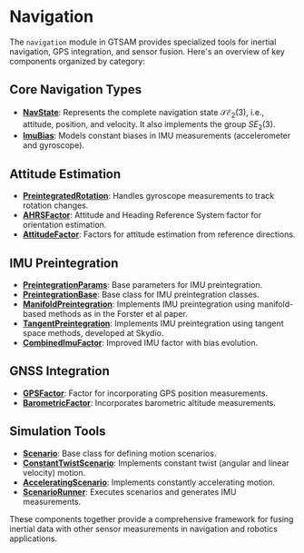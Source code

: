 # Navigation

The `navigation` module in GTSAM provides specialized tools for inertial navigation, GPS integration, and sensor fusion. Here's an overview of key components organized by category:

## Core Navigation Types

- **[NavState](https://github.com/borglab/gtsam/blob/develop/gtsam/navigation/NavState.h)**: Represents the complete navigation state $\mathcal{SE}_2(3)$, i.e., attitude, position, and velocity. It also implements the group ${SE}_2(3)$.
- **[ImuBias](https://github.com/borglab/gtsam/blob/develop/gtsam/navigation/ImuBias.h)**: Models constant biases in IMU measurements (accelerometer and gyroscope).

## Attitude Estimation

- **[PreintegratedRotation](https://github.com/borglab/gtsam/blob/develop/gtsam/navigation/PreintegratedRotation.h)**: Handles gyroscope measurements to track rotation changes.
- **[AHRSFactor](https://github.com/borglab/gtsam/blob/develop/gtsam/navigation/AHRSFactor.h)**: Attitude and Heading Reference System factor for orientation estimation.
- **[AttitudeFactor](https://github.com/borglab/gtsam/blob/develop/gtsam/navigation/AttitudeFactor.h)**: Factors for attitude estimation from reference directions.

## IMU Preintegration

- **[PreintegrationParams](https://github.com/borglab/gtsam/blob/develop/gtsam/navigation/PreintegrationParams.h)**: Base parameters for IMU preintegration.
- **[PreintegrationBase](https://github.com/borglab/gtsam/blob/develop/gtsam/navigation/PreintegrationBase.h)**: Base class for IMU preintegration classes.
- **[ManifoldPreintegration](https://github.com/borglab/gtsam/blob/develop/gtsam/navigation/ManifoldPreintegration.h)**: Implements IMU preintegration using manifold-based methods as in the Forster et al paper.
- **[TangentPreintegration](https://github.com/borglab/gtsam/blob/develop/gtsam/navigation/TangentPreintegration.h)**: Implements IMU preintegration using tangent space methods, developed at Skydio.
- **[CombinedImuFactor](https://github.com/borglab/gtsam/blob/develop/gtsam/navigation/CombinedImuFactor.h)**: Improved IMU factor with bias evolution.

## GNSS Integration

- **[GPSFactor](https://github.com/borglab/gtsam/blob/develop/gtsam/navigation/GPSFactor.h)**: Factor for incorporating GPS position measurements.
- **[BarometricFactor](https://github.com/borglab/gtsam/blob/develop/gtsam/navigation/BarometricFactor.h)**: Incorporates barometric altitude measurements.

## Simulation Tools

- **[Scenario](https://github.com/borglab/gtsam/blob/develop/gtsam/navigation/Scenario.h)**: Base class for defining motion scenarios.
- **[ConstantTwistScenario](https://github.com/borglab/gtsam/blob/develop/gtsam/navigation/Scenario.h)**: Implements constant twist (angular and linear velocity) motion.
- **[AcceleratingScenario](https://github.com/borglab/gtsam/blob/develop/gtsam/navigation/Scenario.h)**: Implements constantly accelerating motion.
- **[ScenarioRunner](https://github.com/borglab/gtsam/blob/develop/gtsam/navigation/ScenarioRunner.h)**: Executes scenarios and generates IMU measurements.

These components together provide a comprehensive framework for fusing inertial data with other sensor measurements in navigation and robotics applications.
